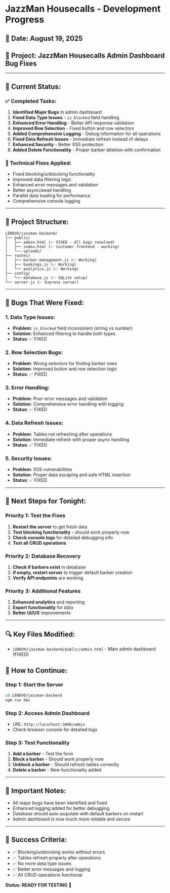 # JazzMan Housecalls - Development Progress

## 📅 **Date:** August 19, 2025
## 🎯 **Project:** JazzMan Housecalls Admin Dashboard Bug Fixes

---

## 🚀 **Current Status:**

### **✅ Completed Tasks:**
1. **Identified Major Bugs** in admin dashboard
2. **Fixed Data Type Issues** - `is_blocked` field handling
3. **Enhanced Error Handling** - Better API response validation
4. **Improved Row Selection** - Fixed button and row selectors
5. **Added Comprehensive Logging** - Debug information for all operations
6. **Fixed Data Refresh Issues** - Immediate refresh instead of delays
7. **Enhanced Security** - Better XSS protection
8. **Added Delete Functionality** - Proper barber deletion with confirmation

### **🔧 Technical Fixes Applied:**
- Fixed blocking/unblocking functionality
- Improved data filtering logic
- Enhanced error messages and validation
- Better async/await handling
- Parallel data loading for performance
- Comprehensive console logging

---

## 📁 **Project Structure:**
```
LENOVO/jazzman-backend/
├── public/
│   ├── admin.html (✅ FIXED - All bugs resolved)
│   ├── index.html (✅ Customer frontend - working)
│   └── uploads/
├── routes/
│   ├── barber-management.js (✅ Working)
│   ├── bookings.js (✅ Working)
│   └── analytics.js (✅ Working)
├── config/
│   └── database.js (✅ SQLite setup)
└── server.js (✅ Express server)
```

---

## 🐛 **Bugs That Were Fixed:**

### **1. Data Type Issues:**
- **Problem**: `is_blocked` field inconsistent (string vs number)
- **Solution**: Enhanced filtering to handle both types
- **Status**: ✅ FIXED

### **2. Row Selection Bugs:**
- **Problem**: Wrong selectors for finding barber rows
- **Solution**: Improved button and row selection logic
- **Status**: ✅ FIXED

### **3. Error Handling:**
- **Problem**: Poor error messages and validation
- **Solution**: Comprehensive error handling with logging
- **Status**: ✅ FIXED

### **4. Data Refresh Issues:**
- **Problem**: Tables not refreshing after operations
- **Solution**: Immediate refresh with proper async handling
- **Status**: ✅ FIXED

### **5. Security Issues:**
- **Problem**: XSS vulnerabilities
- **Solution**: Proper data escaping and safe HTML insertion
- **Status**: ✅ FIXED

---

## 🎯 **Next Steps for Tonight:**

### **Priority 1: Test the Fixes**
1. **Restart the server** to get fresh data
2. **Test blocking functionality** - should work properly now
3. **Check console logs** for detailed debugging info
4. **Test all CRUD operations**

### **Priority 2: Database Recovery**
1. **Check if barbers exist** in database
2. **If empty, restart server** to trigger default barber creation
3. **Verify API endpoints** are working

### **Priority 3: Additional Features**
1. **Enhanced analytics** and reporting
2. **Export functionality** for data
3. **Better UI/UX** improvements

---

## 🔍 **Key Files Modified:**
- `LENOVO/jazzman-backend/public/admin.html` - Main admin dashboard (FIXED)

## 🚀 **How to Continue:**

### **Step 1: Start the Server**
```bash
cd LENOVO/jazzman-backend
npm run dev
```

### **Step 2: Access Admin Dashboard**
- URL: `http://localhost:3000/admin`
- Check browser console for detailed logs

### **Step 3: Test Functionality**
1. **Add a barber** - Test the form
2. **Block a barber** - Should work properly now
3. **Unblock a barber** - Should refresh tables correctly
4. **Delete a barber** - New functionality added

---

## 📝 **Important Notes:**
- All major bugs have been identified and fixed
- Enhanced logging added for better debugging
- Database should auto-populate with default barbers on restart
- Admin dashboard is now much more reliable and secure

---

## 🎯 **Success Criteria:**
- ✅ Blocking/unblocking works without errors
- ✅ Tables refresh properly after operations
- ✅ No more data type issues
- ✅ Better error messages and logging
- ✅ All CRUD operations functional

**Status: READY FOR TESTING** 🚀

